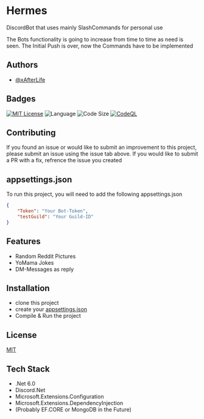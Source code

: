 
# Hermes

DiscordBot that uses mainly SlashCommands for personal use

The Bots functionality is going to increase from time to time as need is seen. The Initial Push is over, now the Commands have to be implemented


## Authors

- [@xAfterLife](https://www.github.com/xAfterLife)


## Badges

[![MIT License](https://img.shields.io/badge/License-MIT-green.svg)](https://choosealicense.com/licenses/mit/) ![Language](https://img.shields.io/github/languages/top/xAfterLife/Hermes) ![Code Size](https://img.shields.io/github/languages/code-size/xAfterLife/Hermes) [![CodeQL](https://github.com/xAfterLife/Hermes/actions/workflows/codeql.yml/badge.svg)](https://github.com/xAfterLife/Hermes/actions/workflows/codeql.yml)



## Contributing

If you found an issue or would like to submit an improvement to this project, please submit an issue using the issue tab above. If you would like to submit a PR with a fix, refrence the issue you created


## <a name="appsettings.json">appsettings.json</a>

To run this project, you will need to add the following appsettings.json

```json
{
    "Token": "Your Bot-Token",
    "testGuild": "Your Guild-ID"
}
```


## Features

- Random Reddit Pictures
- YoMama Jokes
- DM-Messages as reply


## Installation

- clone this project
- create your [appsettings.json](#appsettings.json)
- Compile & Run the project

    
## License

[MIT](https://choosealicense.com/licenses/mit/)


## Tech Stack

* .Net 6.0 
* Discord.Net 
* Microsoft.Extensions.Configuration
* Microsoft.Extensions.DependencyInjection
* (Probably EF.CORE or MongoDB in the Future)
